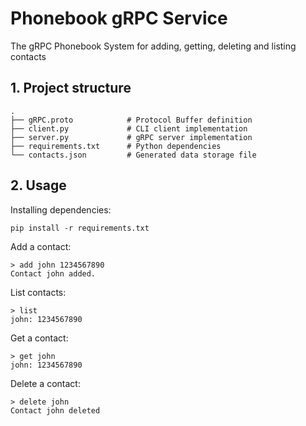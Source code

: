 # Phonebook gRPC Service

The gRPC Phonebook System for adding, getting, deleting and listing contacts 

## 1. Project structure
```
.
├── gRPC.proto            # Protocol Buffer definition
├── client.py             # CLI client implementation
├── server.py             # gRPC server implementation
├── requirements.txt      # Python dependencies
└── contacts.json         # Generated data storage file
```

## 2. Usage
Installing dependencies:
```
pip install -r requirements.txt
```

Add a contact:

```
> add john 1234567890
Contact john added.
```

List contacts:

```
> list
john: 1234567890
```

Get a contact:

```
> get john
john: 1234567890
```

Delete a contact:

```
> delete john
Contact john deleted
```
